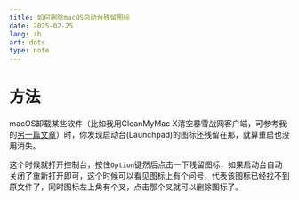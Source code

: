 ```yaml
---
title: 如何删除macOS启动台残留图标
date: 2025-02-25
lang: zh
art: dots
type: note
---
```


# 方法

macOS卸载某些软件（比如我用CleanMyMac X清空暴雪战网客户端，可参考我的[另一篇文章](./macOS-battlenet.md)）时，你发现启动台(Launchpad)的图标还残留在那，就算重启也没用消失。

这个时候就打开控制台，按住`Option`键然后点击一下残留图标，如果启动台自动关闭了重新打开即可，这个时候可以看见图标上有个问号，代表该图标已经找不到原文件了，同时图标左上角有个叉，点击那个叉就可以删除图标了。
